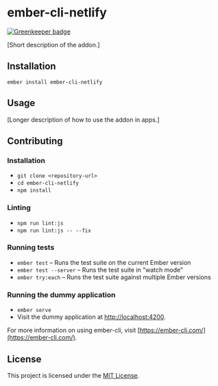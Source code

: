 ember-cli-netlify
==============================================================================

[![Greenkeeper badge](https://badges.greenkeeper.io/shipshapecode/ember-cli-netlify.svg)](https://greenkeeper.io/)

[Short description of the addon.]

Installation
------------------------------------------------------------------------------

```
ember install ember-cli-netlify
```


Usage
------------------------------------------------------------------------------

[Longer description of how to use the addon in apps.]


Contributing
------------------------------------------------------------------------------

### Installation

* `git clone <repository-url>`
* `cd ember-cli-netlify`
* `npm install`

### Linting

* `npm run lint:js`
* `npm run lint:js -- --fix`

### Running tests

* `ember test` – Runs the test suite on the current Ember version
* `ember test --server` – Runs the test suite in "watch mode"
* `ember try:each` – Runs the test suite against multiple Ember versions

### Running the dummy application

* `ember serve`
* Visit the dummy application at [http://localhost:4200](http://localhost:4200).

For more information on using ember-cli, visit [https://ember-cli.com/](https://ember-cli.com/).

License
------------------------------------------------------------------------------

This project is licensed under the [MIT License](LICENSE.md).
